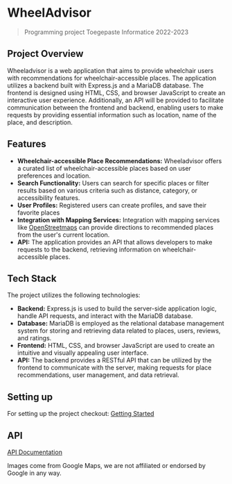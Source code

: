 # WheelAdvisor
> Programming project Toegepaste Informatice 2022-2023

## Project Overview

Wheeladvisor is a web application that aims to provide wheelchair users with recommendations for wheelchair-accessible places. The application utilizes a backend built with Express.js and a MariaDB database. The frontend is designed using HTML, CSS, and browser JavaScript to create an interactive user experience. Additionally, an API will be provided to facilitate communication between the frontend and backend, enabling users to make requests by providing essential information such as location, name of the place, and description.

## Features

- **Wheelchair-accessible Place Recommendations:** Wheeladvisor offers a curated list of wheelchair-accessible places based on user preferences and location.
- **Search Functionality:** Users can search for specific places or filter results based on various criteria such as distance, category, or accessibility features.
- **User Profiles:** Registered users can create profiles, and save their favorite places
- **Integration with Mapping Services:** Integration with mapping services like [OpenStreetmaps](https://www.openstreetmap.org/) can provide directions to recommended places from the user's current location.
- **API:** The application provides an API that allows developers to make requests to the backend, retrieving information on wheelchair-accessible places.

## Tech Stack

The project utilizes the following technologies:

- **Backend:** Express.js is used to build the server-side application logic, handle API requests, and interact with the MariaDB database.
- **Database:** MariaDB is employed as the relational database management system for storing and retrieving data related to places, users, reviews, and ratings.
- **Frontend:** HTML, CSS, and browser JavaScript are used to create an intuitive and visually appealing user interface.
- **API:** The backend provides a RESTful API that can be utilized by the frontend to communicate with the server, making requests for place recommendations, user management, and data retrieval.

## Setting up
For setting up the project checkout:
[Getting Started](https://github.com/EHB-TI/programming-project-groep-1-wheeladvisor/wiki/Getting-Started)

## API
[API Documentation](https://github.com/EHB-TI/programming-project-groep-1-wheeladvisor/wiki/API-Documentation)


Images come from Google Maps, we are not affiliated or endorsed by Google in any way.
